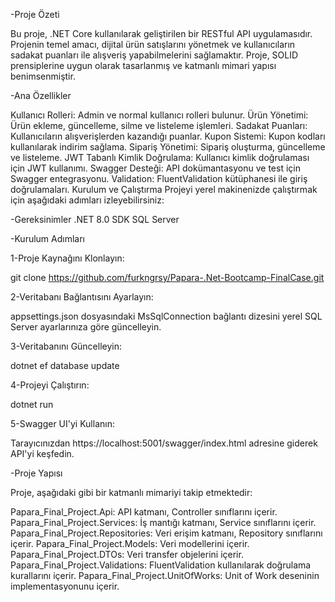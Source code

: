 -Proje Özeti

Bu proje, .NET Core kullanılarak geliştirilen bir RESTful API uygulamasıdır. Projenin temel amacı, dijital ürün satışlarını yönetmek ve kullanıcıların sadakat puanları ile alışveriş yapabilmelerini sağlamaktır. Proje, SOLID prensiplerine uygun olarak tasarlanmış ve katmanlı mimari yapısı benimsenmiştir.

-Ana Özellikler

Kullanıcı Rolleri: Admin ve normal kullanıcı rolleri bulunur.
Ürün Yönetimi: Ürün ekleme, güncelleme, silme ve listeleme işlemleri.
Sadakat Puanları: Kullanıcıların alışverişlerden kazandığı puanlar.
Kupon Sistemi: Kupon kodları kullanılarak indirim sağlama.
Sipariş Yönetimi: Sipariş oluşturma, güncelleme ve listeleme.
JWT Tabanlı Kimlik Doğrulama: Kullanıcı kimlik doğrulaması için JWT kullanımı.
Swagger Desteği: API dokümantasyonu ve test için Swagger entegrasyonu.
Validation: FluentValidation kütüphanesi ile giriş doğrulamaları.
Kurulum ve Çalıştırma
Projeyi yerel makinenizde çalıştırmak için aşağıdaki adımları izleyebilirsiniz:

-Gereksinimler
.NET 8.0 SDK
SQL Server

-Kurulum Adımları

1-Proje Kaynağını Klonlayın:

git clone https://github.com/furkngrsy/Papara-.Net-Bootcamp-FinalCase.git

2-Veritabanı Bağlantısını Ayarlayın:

appsettings.json dosyasındaki MsSqlConnection bağlantı dizesini yerel SQL Server ayarlarınıza göre güncelleyin.

3-Veritabanını Güncelleyin:

dotnet ef database update

4-Projeyi Çalıştırın:

dotnet run

5-Swagger UI'yi Kullanın:

Tarayıcınızdan https://localhost:5001/swagger/index.html adresine giderek API'yi keşfedin.

-Proje Yapısı

Proje, aşağıdaki gibi bir katmanlı mimariyi takip etmektedir:

Papara_Final_Project.Api: API katmanı, Controller sınıflarını içerir.
Papara_Final_Project.Services: İş mantığı katmanı, Service sınıflarını içerir.
Papara_Final_Project.Repositories: Veri erişim katmanı, Repository sınıflarını içerir.
Papara_Final_Project.Models: Veri modellerini içerir.
Papara_Final_Project.DTOs: Veri transfer objelerini içerir.
Papara_Final_Project.Validations: FluentValidation kullanılarak doğrulama kurallarını içerir.
Papara_Final_Project.UnitOfWorks: Unit of Work deseninin implementasyonunu içerir.
